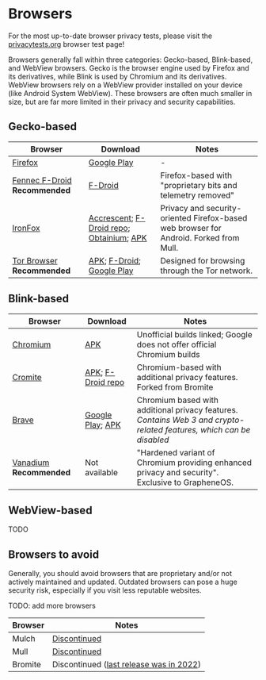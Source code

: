 # Browsers

For the most up-to-date browser privacy tests, please visit the [privacytests.org](https://privacytests.org/android.html) browser test page! 

Browsers generally fall within three categories: Gecko-based, Blink-based, and WebView browsers. Gecko is the browser engine used by Firefox and its derivatives, while Blink is used by Chromium and its derivatives. WebView browsers rely on a WebView provider installed on your device (like Android System WebView). These browsers are often much smaller in size, but are far more limited in their privacy and security capabilities.

## Gecko-based

|Browser|Download|Notes|
|-|-|-|
|[Firefox](https://www.mozilla.org/en-GB/firefox/browsers/mobile/android/)|[Google Play](https://play.google.com/store/apps/details?id=org.mozilla.firefox)|-|
|[Fennec F-Droid](https://f-droid.org/packages/org.mozilla.fennec_fdroid/) **Recommended**|[F-Droid](https://f-droid.org/packages/org.mozilla.fennec_fdroid/)|Firefox-based with "proprietary bits and telemetry removed"|
|[IronFox](https://gitlab.com/ironfox-oss/IronFox)|[Accrescent](https://accrescent.app/app/org.ironfoxoss.ironfox); [F-Droid repo](https://gitlab.com/ironfox-oss/IronFox#app-installation); [Obtainium](https://gitlab.com/ironfox-oss/IronFox#app-installation); [APK](https://gitlab.com/ironfox-oss/IronFox/-/releases)|Privacy and security-oriented Firefox-based web browser for Android. Forked from Mull.|
|[Tor Browser](https://www.torproject.org/) **Recommended**|[APK](https://www.torproject.org/download/#android); [F-Droid](https://support.torproject.org/tormobile/tormobile-7/); [Google Play](https://play.google.com/store/apps/details?id=org.torproject.torbrowser)|Designed for browsing through the Tor network.|

## Blink-based

|Browser|Download|Notes|
|-|-|-|
|[Chromium](https://www.chromium.org)|[APK](https://chromium.woolyss.com/#android)|Unofficial builds linked; Google does not offer official Chromium builds|
|[Cromite](https://www.cromite.org/)|[APK](https://github.com/uazo/cromite#releases); [F-Droid repo](https://www.cromite.org/fdroid/repo/?fingerprint=49F37E74DEE483DCA2B991334FB5A0200787430D0B5F9A783DD5F13695E9517B)|Chromium-based with additional privacy features. Forked from Bromite|
|[Brave](https://brave.com/)|[Google Play](https://play.google.com/store/apps/details?id=com.brave.browser); [APK](https://github.com/brave/brave-browser/releases)|Chromium based with additional privacy features. *Contains Web 3 and crypto-related features, which can be disabled*|
|[Vanadium](https://vanadium.app/) **Recommended**|Not available|"Hardened variant of Chromium providing enhanced privacy and security". Exclusive to GrapheneOS.|

## WebView-based

TODO

## Browsers to avoid

Generally, you should avoid browsers that are proprietary and/or not actively maintained and updated. Outdated browsers can pose a huge security risk, especially if you visit less reputable websites.

TODO: add more browsers

|Browser|Notes|
|-|-|
|Mulch|[Discontinued](https://web.archive.org/web/20241223172238/https://divestos.org/pages/news#end)|
|Mull|[Discontinued](https://web.archive.org/web/20241223172238/https://divestos.org/pages/news#end)|
|Bromite|Discontinued ([last release was in 2022](https://github.com/bromite/bromite/releases))|
